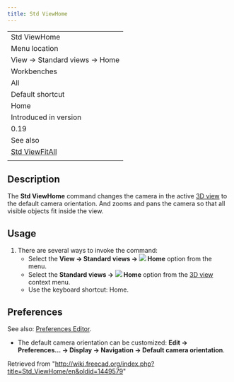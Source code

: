 ```yaml
---
title: Std ViewHome
---
```


|                                                    |
| -------------------------------------------------- |
| Std ViewHome                                       |
| Menu location                                      |
| View → Standard views → Home                       |
| Workbenches                                        |
| All                                                |
| Default shortcut                                   |
| Home                                               |
| Introduced in version                              |
| 0.19                                               |
| See also                                           |
| [Std ViewFitAll](/Std_ViewFitAll "Std ViewFitAll") |
|                                                    |

## Description

The **Std ViewHome** command changes the camera in the active [3D view](/3D_view "3D view") to the default camera orientation. And zooms and pans the camera so that all visible objects fit inside the view.

## Usage

1. There are several ways to invoke the command:
   - Select the **View → Standard views → ![](/images/Std_ViewHome.svg) Home** option from the menu.
   - Select the **Standard views → ![](/images/Std_ViewHome.svg) Home** option from the [3D view](/3D_view "3D view") context menu.
   - Use the keyboard shortcut: Home.

## Preferences

See also: [Preferences Editor](/Preferences_Editor "Preferences Editor").

- The default camera orientation can be customized: **Edit → Preferences... → Display → Navigation → Default camera orientation**.

Retrieved from "<http://wiki.freecad.org/index.php?title=Std_ViewHome/en&oldid=1449579>"
